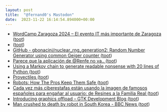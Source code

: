 ```yaml
---
layout: post
title:  "@fernand0's Mastodon"
date:  2023-11-22 16:14:54.894000+00:00
---
```

*  [WordCamp Zaragoza 2024 – El evento IT más importante de Zaragoza ](https://zaragoza.wordcamp.org/2024) ([toot](https://mastodon.social/@fernand0/111455089124523983))
*  [ ](https://mastodon.social/@selmins) ([toot](https://mastodon.social/@fernand0/111454907082511530))
*  [GitHub - gbonacini/nuclear_rng_generation2: Random Number Generator using common Geiger counter ](https://github.com/gbonacini/nuclear_rng_generation) ([toot](https://mastodon.social/@fernand0/111454903072101938))
*  [Parece que la aplicación de @Renfe no va.. ](https://mastodon.social/@fernand0/111454636355425747) ([toot](https://mastodon.social/@fernand0/111454636355425747))
*  [Using a Markov chain to generate readable nonsense with 20 lines of Python ](https://benhoyt.com/writings/markov-chain) ([toot](https://mastodon.social/@fernand0/111454176130249756))
*  [Proyectiles ](https://www.flickr.com/photos/fernand0/53338466272) ([toot](https://mastodon.social/@fernand0/111453898198212096))
*  [Robots: How The Pros Keep Them Safe ](https://hackaday.com/2023/11/15/robots-how-the-pros-keep-them-safe) ([toot](https://mastodon.social/@fernand0/111453873498653824))
*  [Cada vez más ciberestafas están usando la imagen de famosos españoles para engañar al usuario: de Resines a la Familia Real ](https://www.genbeta.com/seguridad/cada-vez-ciberestafas-estan-usando-imagen-famosos-espanoles-para-enganar-al-usuario-resines-a-familia-rea) ([toot](https://mastodon.social/@fernand0/111453625074150885))
*  [Introducing graphics offload – GTK Development Blog ](https://blog.gtk.org/2023/11/15/introducing-graphics-offload) ([toot](https://mastodon.social/@fernand0/111453573679835745))
*  [Man crushed to death by robot in South Korea - BBC News ](https://www.bbc.com/news/world-asia-6735470) ([toot](https://mastodon.social/@fernand0/111451817977905894))
